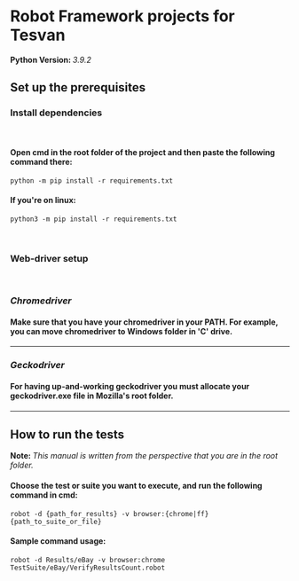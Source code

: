 # Robot Framework projects for Tesvan

<b> Python Version: </b><i>3.9.2</i>


## Set up the prerequisites


### Install dependencies
<br>

#### Open cmd in the root folder of the project and then paste the following command there:

```
python -m pip install -r requirements.txt
```
#### If you're on linux:
```
python3 -m pip install -r requirements.txt
```
<br>

### Web-driver setup
<br>

### <i> Chromedriver </i>
#### Make sure that you have your chromedriver in your PATH. For example, you can move chromedriver to Windows folder in 'C' drive.
<hr>
<h3><i> Geckodriver </i></h3>

#### For having up-and-working geckodriver you must allocate your geckodriver.exe file in Mozilla's root folder.


<hr>



## How to run the tests


<b> Note: </b><i> This manual is written from the perspective that you are in the root folder.</i>

#### Choose the test or suite you want to execute, and run the following command in cmd:
```
robot -d {path_for_results} -v browser:{chrome|ff} {path_to_suite_or_file}
```

#### Sample command usage:
```
robot -d Results/eBay -v browser:chrome TestSuite/eBay/VerifyResultsCount.robot
```
